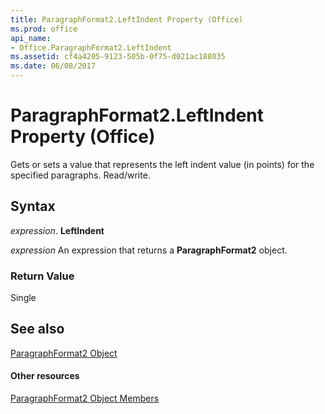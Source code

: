 ```yaml
---
title: ParagraphFormat2.LeftIndent Property (Office)
ms.prod: office
api_name:
- Office.ParagraphFormat2.LeftIndent
ms.assetid: cf4a4205-9123-505b-0f75-d021ac188035
ms.date: 06/08/2017
---
```



# ParagraphFormat2.LeftIndent Property (Office)

Gets or sets a value that represents the left indent value (in points) for the specified paragraphs. Read/write.


## Syntax

 _expression_. **LeftIndent**

 _expression_ An expression that returns a **ParagraphFormat2** object.


### Return Value

Single


## See also


[ParagraphFormat2 Object](paragraphformat2-object-office.md)
#### Other resources


[ParagraphFormat2 Object Members](paragraphformat2-members-office.md)

